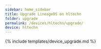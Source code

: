 ```yaml
---
sidebar: home_sidebar
title: Upgrade LineageOS on hltechn
folder: upgrade
permalink: /devices/hltechn/upgrade/
device: hltechn
---
```

{% include templates/device_upgrade.md %}
